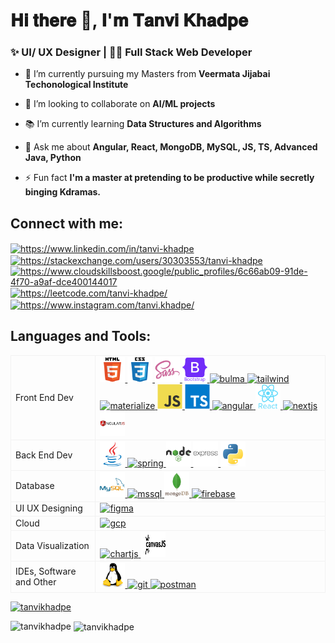 
<h1 align="left">𝐇𝐢 𝐭𝐡𝐞𝐫𝐞 👋, 𝐈'𝐦 𝐓𝐚𝐧𝐯𝐢 𝐊𝐡𝐚𝐝𝐩𝐞</h1>
<h3 align="left">✨ UI/ UX Designer | 👩‍💻 Full Stack Web Developer</h3>

- 🔭 I’m currently pursuing my Masters from **Veermata Jijabai Techonological Institute**

- 👯 I’m looking to collaborate on **AI/ML projects**

- 📚 I’m currently learning **Data Structures and Algorithms**

- 💬 Ask me about **Angular, React, MongoDB, MySQL, JS, TS, Advanced Java, Python**

- ⚡ Fun fact **I'm a master at pretending to be productive while secretly binging Kdramas.**

<h2 align="left">Connect with me:</h2>
<p align="left">
<a href="https://linkedin.com/in/https://www.linkedin.com/in/tanvi-khadpe" target="blank"><img align="center" src="https://raw.githubusercontent.com/rahuldkjain/github-profile-readme-generator/master/src/images/icons/Social/linked-in-alt.svg" alt="https://www.linkedin.com/in/tanvi-khadpe" height="30" width="40" /></a>
<a href="https://stackoverflow.com/users/https://stackexchange.com/users/30303553/tanvi-khadpe" target="blank"><img align="center" src="https://raw.githubusercontent.com/rahuldkjain/github-profile-readme-generator/master/src/images/icons/Social/stack-overflow.svg" alt="https://stackexchange.com/users/30303553/tanvi-khadpe" height="30" width="40" /></a>
<a href="https://www.cloudskillsboost.google/public_profiles/6c66ab09-91de-4f70-a9af-dce400144017" target="blank"><img align="center"  src="https://www.vectorlogo.zone/logos/google_cloud/google_cloud-icon.svg"  alt="https://www.cloudskillsboost.google/public_profiles/6c66ab09-91de-4f70-a9af-dce400144017" height="38" width="38" /></a> <a href="https://www.leetcode.com/https://leetcode.com/tanvi-khadpe/" target="blank"><img align="center" src="https://raw.githubusercontent.com/rahuldkjain/github-profile-readme-generator/master/src/images/icons/Social/leet-code.svg" alt="https://leetcode.com/tanvi-khadpe/" height="30" width="40" /></a> <a href="https://instagram.com/https://www.instagram.com/tanvi.khadpe/" target="blank"><img align="center" src="https://raw.githubusercontent.com/rahuldkjain/github-profile-readme-generator/master/src/images/icons/Social/instagram.svg" alt="https://www.instagram.com/tanvi.khadpe/" height="30" width="40" /></a>
</p>

<h2 align="left">Languages and Tools:</h2>

<table>
   <tr>
    <td style="border: 1px solid #f2f2f2;">Front End Dev</td>
    <td style="border: 1px solid #f2f2f2;">
    <a href="https://www.w3.org/html/" target="_blank" rel="noreferrer"> <img src="https://raw.githubusercontent.com/devicons/devicon/master/icons/html5/html5-original-wordmark.svg" alt="html5" width="40" height="40"/> </a> 
    <a href="https://www.w3schools.com/css/" target="_blank" rel="noreferrer"> <img src="https://raw.githubusercontent.com/devicons/devicon/master/icons/css3/css3-original-wordmark.svg" alt="css3" width="40" height="40"/> </a> <a href="https://sass-lang.com" target="_blank" rel="noreferrer"> <img src="https://raw.githubusercontent.com/devicons/devicon/master/icons/sass/sass-original.svg" alt="sass" width="40" height="40"/> </a> <a href="https://getbootstrap.com" target="_blank" rel="noreferrer"> <img src="https://raw.githubusercontent.com/devicons/devicon/master/icons/bootstrap/bootstrap-plain-wordmark.svg" alt="bootstrap" width="40" height="40"/> </a><a href="https://bulma.io/" target="_blank" rel="noreferrer"> <img src="https://raw.githubusercontent.com/gilbarbara/logos/804dc257b59e144eaca5bc6ffd16949752c6f789/logos/bulma.svg" alt="bulma" width="40" height="40"/> </a><a href="https://tailwindcss.com/" target="_blank" rel="noreferrer"> <img src="https://www.vectorlogo.zone/logos/tailwindcss/tailwindcss-icon.svg" alt="tailwind" width="40" height="40"/> </a> <a href="https://materializecss.com/" target="_blank" rel="noreferrer"> <img src="https://raw.githubusercontent.com/prplx/svg-logos/5585531d45d294869c4eaab4d7cf2e9c167710a9/svg/materialize.svg" alt="materialize" width="40" height="40"/> </a> <a href="https://developer.mozilla.org/en-US/docs/Web/JavaScript" target="_blank" rel="noreferrer"> <img src="https://raw.githubusercontent.com/devicons/devicon/master/icons/javascript/javascript-original.svg" alt="javascript" width="40" height="40"/> </a>   <a href="https://www.typescriptlang.org/" target="_blank" rel="noreferrer"> <img src="https://raw.githubusercontent.com/devicons/devicon/master/icons/typescript/typescript-original.svg" alt="typescript" width="40" height="40"/> </a> 
    <a href="https://angular.io" target="_blank" rel="noreferrer"> 
    <img src="https://angular.io/assets/images/logos/angular/angular.svg" alt="angular" width="40" height="40"/> </a><a href="https://reactjs.org/" target="_blank" rel="noreferrer"> <img src="https://raw.githubusercontent.com/devicons/devicon/master/icons/react/react-original-wordmark.svg" alt="react" width="40" height="40"/> </a><a href="https://nextjs.org/" target="_blank" rel="noreferrer"> <img src="https://cdn.worldvectorlogo.com/logos/nextjs-2.svg" alt="nextjs" width="40" height="40"/> </a><a href="https://angular.io" target="_blank" rel="noreferrer"> <img src="https://raw.githubusercontent.com/devicons/devicon/master/icons/angularjs/angularjs-original-wordmark.svg" alt="angularjs" width="40" height="40"/> </a>     
    </td>
  </tr>
  <tr>
    <td style="border: 1px solid #f2f2f2;">Back End Dev</td>
    <td style="border: 1px solid #f2f2f2;"> 
      <a href="https://www.java.com" target="_blank" rel="noreferrer"> <img src="https://raw.githubusercontent.com/devicons/devicon/master/icons/java/java-original.svg" alt="java" width="40" height="40"/> </a> <a href="https://spring.io/" target="_blank" rel="noreferrer"> <img src="https://www.vectorlogo.zone/logos/springio/springio-icon.svg" alt="spring" width="40" height="40"/> </a> <a href="https://nodejs.org" target="_blank" rel="noreferrer"> <img src="https://raw.githubusercontent.com/devicons/devicon/master/icons/nodejs/nodejs-original-wordmark.svg" alt="nodejs" width="40" height="40"/> </a>
      <a href="https://expressjs.com" target="_blank" rel="noreferrer"> <img src="https://raw.githubusercontent.com/devicons/devicon/master/icons/express/express-original-wordmark.svg" alt="express" width="40" height="40"/> </a>    <a href="https://www.python.org" target="_blank" rel="noreferrer"> <img src="https://raw.githubusercontent.com/devicons/devicon/master/icons/python/python-original.svg" alt="python" width="40" height="40"/> </a>
    </td>
  </tr>
  <tr>
    <td style="border: 1px solid #f2f2f2;">Database</td>
    <td style="border: 1px solid #f2f2f2;">
     <a href="https://www.mysql.com/" target="_blank" rel="noreferrer"> <img src="https://raw.githubusercontent.com/devicons/devicon/master/icons/mysql/mysql-original-wordmark.svg" alt="mysql" width="40" height="40"/> </a> <a href="https://www.microsoft.com/en-us/sql-server" target="_blank" rel="noreferrer"> <img src="https://www.svgrepo.com/show/303229/microsoft-sql-server-logo.svg" alt="mssql" width="40" height="40"/> </a> 
    <a href="https://www.mongodb.com/" target="_blank" rel="noreferrer"> <img src="https://raw.githubusercontent.com/devicons/devicon/master/icons/mongodb/mongodb-original-wordmark.svg" alt="mongodb" width="40" height="40"/> </a><a href="https://firebase.google.com/" target="_blank" rel="noreferrer"> <img src="https://www.vectorlogo.zone/logos/firebase/firebase-icon.svg" alt="firebase" width="40" height="40"/> </a>  
    </td>
  </tr>
  <tr>
    <td style="border: 1px solid #f2f2f2;">UI UX Designing</td>
    <td style="border: 1px solid #f2f2f2;">
    <a href="https://www.figma.com/" target="_blank" rel="noreferrer"> <img src="https://www.vectorlogo.zone/logos/figma/figma-icon.svg" alt="figma" width="40" height="40"/> </a>
    </td>
  </tr>
   <tr>
    <td style="border: 1px solid #f2f2f2;">Cloud</td>
    <td style="border: 1px solid #f2f2f2;">
    <a href="https://cloud.google.com" target="_blank" rel="noreferrer"> <img src="https://www.vectorlogo.zone/logos/google_cloud/google_cloud-icon.svg" alt="gcp" width="40" height="40"/> </a></td>
  </tr>
  <tr>
    <td style="border: 1px solid #f2f2f2;">Data Visualization</td>
    <td style="border: 1px solid #f2f2f2;">  <a href="https://www.chartjs.org" target="_blank" rel="noreferrer"> <img src="https://www.chartjs.org/media/logo-title.svg" alt="chartjs" width="40" height="40"/> </a> <a href="https://canvasjs.com" target="_blank" rel="noreferrer"> <img src="https://raw.githubusercontent.com/Hardik0307/Hardik0307/master/assets/canvasjs-charts.svg" alt="canvasjs" width="40" height="40"/> </a> </td>
  </tr>
   <tr>
    <td style="border: 1px solid #f2f2f2;">IDEs, Software and Other</td>
    <td style="border: 1px solid #f2f2f2;"> 
    <a href="https://www.linux.org/" target="_blank" rel="noreferrer"> <img src="https://raw.githubusercontent.com/devicons/devicon/master/icons/linux/linux-original.svg" alt="linux" width="40" height="40"/> </a><a href="v" target="_blank" rel="noreferrer"> <img src="https://raw.githubusercontent.com/jmnote/z-icons/master/svg/github.svg" alt="git" width="40" height="40"/><a href="https://postman.com" target="_blank" rel="noreferrer"> <img src="https://www.vectorlogo.zone/logos/getpostman/getpostman-icon.svg" alt="postman" width="40" height="40"/> </a></td>
  </tr>
</table>


<p align="left">
 <a href="https://github.com/ryo-ma/github-profile-trophy"><img src="https://github-profile-trophy.vercel.app/?username=tanvikhadpe&theme=flat&margin-w=15" alt="tanvikhadpe" /></a> </p>

<p><img align="left" src="https://github-readme-stats.vercel.app/api/top-langs?username=tanvikhadpe&show_icons=true&locale=en&layout=compact" alt="tanvikhadpe" /></p>

<p>&nbsp;<img align="center" src="https://github-readme-stats.vercel.app/api?username=tanvikhadpe&show_icons=true&locale=en" alt="tanvikhadpe" /></p>


